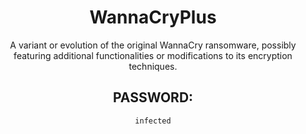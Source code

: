 <div align="center">

# WannaCryPlus

A variant or evolution of the original WannaCry ransomware, possibly featuring additional functionalities or modifications to its encryption techniques.

## PASSWORD:

```
infected
```

</div>
